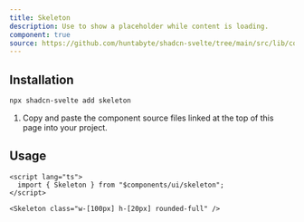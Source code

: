 ```yaml
---
title: Skeleton
description: Use to show a placeholder while content is loading.
component: true
source: https://github.com/huntabyte/shadcn-svelte/tree/main/src/lib/components/ui/skeleton
---
```


<script>
  import { SkeletonDemo, ComponentExample, ManualInstall } from '$lib/components/docs';
</script>

<ComponentExample src="src/lib/components/docs/examples/skeleton/SkeletonDemo.svelte">

<div slot="example">
<SkeletonDemo />
</div>

</ComponentExample>

## Installation

```bash
npx shadcn-svelte add skeleton
```

<ManualInstall>

1. Copy and paste the component source files linked at the top of this page into your project.

</ManualInstall>

## Usage

```svelte
<script lang="ts">
  import { Skeleton } from "$components/ui/skeleton";
</script>
```

```svelte
<Skeleton class="w-[100px] h-[20px] rounded-full" />
```

